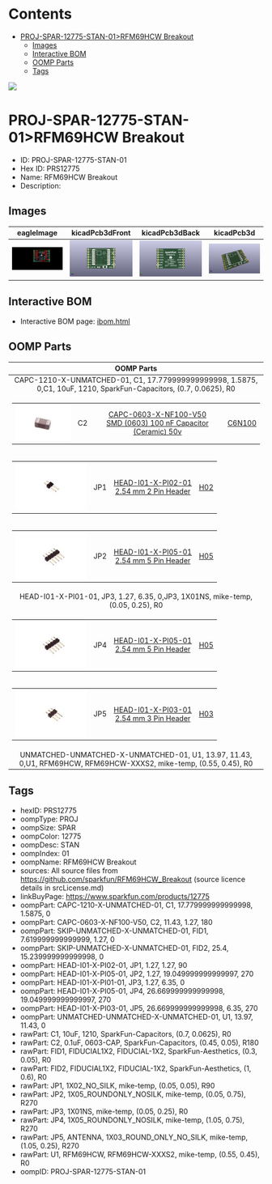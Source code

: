



Contents
========

* [PROJ-SPAR-12775-STAN-01>RFM69HCW Breakout](#proj-spar-12775-stan-01rfm69hcw-breakout)
	* [Images](#images)
	* [Interactive BOM](#interactive-bom)
	* [OOMP Parts](#oomp-parts)
	* [Tags](#tags)
  
![][im]
# PROJ-SPAR-12775-STAN-01>RFM69HCW Breakout

- ID: PROJ-SPAR-12775-STAN-01
- Hex ID: PRS12775
- Name: RFM69HCW Breakout
- Description: 

## Images
  
  

|eagleImage|kicadPcb3dFront|kicadPcb3dBack|kicadPcb3d|
| :---: | :---: | :---: | :---: |
|[![eagleImage](eagleImage_140.png)](eagleImage_600.png)|[![kicadPcb3dFront](kicadPcb3dFront_140.png)](kicadPcb3dFront_600.png)|[![kicadPcb3dBack](kicadPcb3dBack_140.png)](kicadPcb3dBack_600.png)|[![kicadPcb3d](kicadPcb3d_140.png)](kicadPcb3d_600.png)|

## Interactive BOM

- Interactive BOM page: [ibom.html](kicad/bom/ibom.html)

## OOMP Parts
  

|OOMP Parts|
| :---: |
|CAPC-1210-X-UNMATCHED-01, C1, 17.779999999999998, 1.5875, 0,C1, 10uF, 1210, SparkFun-Capacitors, (0.7, 0.0625), R0|
|<table><tr><td>![CAPC-0603-X-NF100-V50](https://raw.githubusercontent.com/oomlout/oomlout_OOMP_parts/main/CAPC-0603-X-NF100-V50/image_140.jpg)</td><td> C2</td><td>[CAPC-0603-X-NF100-V50<br>SMD (0603) 100 nF Capacitor (Ceramic) 50v](https://github.com/oomlout/oomlout_OOMP_parts/tree/main/CAPC-0603-X-NF100-V50/)</td><td>[C6N100](https://github.com/oomlout/oomlout_OOMP_parts/tree/main/CAPC-0603-X-NF100-V50/)</td></tr></table>|
|<table><tr><td>![HEAD-I01-X-PI02-01](https://raw.githubusercontent.com/oomlout/oomlout_OOMP_parts/main/HEAD-I01-X-PI02-01/image_140.jpg)</td><td> JP1</td><td>[HEAD-I01-X-PI02-01<br>2.54 mm 2 Pin Header](https://github.com/oomlout/oomlout_OOMP_parts/tree/main/HEAD-I01-X-PI02-01/)</td><td>[H02](https://github.com/oomlout/oomlout_OOMP_parts/tree/main/HEAD-I01-X-PI02-01/)</td></tr></table>|
|<table><tr><td>![HEAD-I01-X-PI05-01](https://raw.githubusercontent.com/oomlout/oomlout_OOMP_parts/main/HEAD-I01-X-PI05-01/image_140.jpg)</td><td> JP2</td><td>[HEAD-I01-X-PI05-01<br>2.54 mm 5 Pin Header](https://github.com/oomlout/oomlout_OOMP_parts/tree/main/HEAD-I01-X-PI05-01/)</td><td>[H05](https://github.com/oomlout/oomlout_OOMP_parts/tree/main/HEAD-I01-X-PI05-01/)</td></tr></table>|
|HEAD-I01-X-PI01-01, JP3, 1.27, 6.35, 0,JP3, 1X01NS, mike-temp, (0.05, 0.25), R0|
|<table><tr><td>![HEAD-I01-X-PI05-01](https://raw.githubusercontent.com/oomlout/oomlout_OOMP_parts/main/HEAD-I01-X-PI05-01/image_140.jpg)</td><td> JP4</td><td>[HEAD-I01-X-PI05-01<br>2.54 mm 5 Pin Header](https://github.com/oomlout/oomlout_OOMP_parts/tree/main/HEAD-I01-X-PI05-01/)</td><td>[H05](https://github.com/oomlout/oomlout_OOMP_parts/tree/main/HEAD-I01-X-PI05-01/)</td></tr></table>|
|<table><tr><td>![HEAD-I01-X-PI03-01](https://raw.githubusercontent.com/oomlout/oomlout_OOMP_parts/main/HEAD-I01-X-PI03-01/image_140.jpg)</td><td> JP5</td><td>[HEAD-I01-X-PI03-01<br>2.54 mm 3 Pin Header](https://github.com/oomlout/oomlout_OOMP_parts/tree/main/HEAD-I01-X-PI03-01/)</td><td>[H03](https://github.com/oomlout/oomlout_OOMP_parts/tree/main/HEAD-I01-X-PI03-01/)</td></tr></table>|
|UNMATCHED-UNMATCHED-X-UNMATCHED-01, U1, 13.97, 11.43, 0,U1, RFM69HCW, RFM69HCW-XXXS2, mike-temp, (0.55, 0.45), R0|

## Tags

- hexID: PRS12775
- oompType: PROJ
- oompSize: SPAR
- oompColor: 12775
- oompDesc: STAN
- oompIndex: 01
- oompName: RFM69HCW Breakout
- sources: All source files from https://github.com/sparkfun/RFM69HCW_Breakout (source licence details in srcLicense.md)
- linkBuyPage: https://www.sparkfun.com/products/12775
- oompPart: CAPC-1210-X-UNMATCHED-01, C1, 17.779999999999998, 1.5875, 0
- oompPart: CAPC-0603-X-NF100-V50, C2, 11.43, 1.27, 180
- oompPart: SKIP-UNMATCHED-X-UNMATCHED-01, FID1, 7.619999999999999, 1.27, 0
- oompPart: SKIP-UNMATCHED-X-UNMATCHED-01, FID2, 25.4, 15.239999999999998, 0
- oompPart: HEAD-I01-X-PI02-01, JP1, 1.27, 1.27, 90
- oompPart: HEAD-I01-X-PI05-01, JP2, 1.27, 19.049999999999997, 270
- oompPart: HEAD-I01-X-PI01-01, JP3, 1.27, 6.35, 0
- oompPart: HEAD-I01-X-PI05-01, JP4, 26.669999999999998, 19.049999999999997, 270
- oompPart: HEAD-I01-X-PI03-01, JP5, 26.669999999999998, 6.35, 270
- oompPart: UNMATCHED-UNMATCHED-X-UNMATCHED-01, U1, 13.97, 11.43, 0
- rawPart: C1, 10uF, 1210, SparkFun-Capacitors, (0.7, 0.0625), R0
- rawPart: C2, 0.1uF, 0603-CAP, SparkFun-Capacitors, (0.45, 0.05), R180
- rawPart: FID1, FIDUCIAL1X2, FIDUCIAL-1X2, SparkFun-Aesthetics, (0.3, 0.05), R0
- rawPart: FID2, FIDUCIAL1X2, FIDUCIAL-1X2, SparkFun-Aesthetics, (1, 0.6), R0
- rawPart: JP1, 1X02_NO_SILK, mike-temp, (0.05, 0.05), R90
- rawPart: JP2, 1X05_ROUNDONLY_NOSILK, mike-temp, (0.05, 0.75), R270
- rawPart: JP3, 1X01NS, mike-temp, (0.05, 0.25), R0
- rawPart: JP4, 1X05_ROUNDONLY_NOSILK, mike-temp, (1.05, 0.75), R270
- rawPart: JP5, ANTENNA, 1X03_ROUND_ONLY_NO_SILK, mike-temp, (1.05, 0.25), R270
- rawPart: U1, RFM69HCW, RFM69HCW-XXXS2, mike-temp, (0.55, 0.45), R0
- oompID: PROJ-SPAR-12775-STAN-01



[im]: kicadPcb3d_450.png
